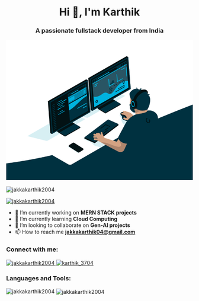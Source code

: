 <h1 align="center">Hi 👋, I'm Karthik</h1>
<h3 align="center">A passionate fullstack developer from India</h3>

<p align="center">
  <img src="https://github.com/jakkakarthik2004/jakkakarthik2004/blob/main/programmer.gif" alt="banner" />
</p>

<p align="left"> 
  <img src="https://komarev.com/ghpvc/?username=jakkakarthik2004&label=Profile%20views&color=0e75b6&style=flat" alt="jakkakarthik2004" /> 
</p>

<p align="left"> 
  <a href="https://github.com/ryo-ma/github-profile-trophy">
    <img src="https://github-profile-trophy.vercel.app/?username=jakkakarthik2004" alt="jakkakarthik2004" />
  </a> 
</p>

- 🔭 I’m currently working on **MERN STACK projects**  
- 🌱 I’m currently learning **Cloud Computing**  
- 👯 I’m looking to collaborate on **Gen-AI projects**  
- 📫 How to reach me **jakkakarthik04@gmail.com**

<h3 align="left">Connect with me:</h3>
<p align="left">
  <a href="https://linkedin.com/in/jakkakarthik2004" target="blank">
    <img align="center" src="https://raw.githubusercontent.com/rahuldkjain/github-profile-readme-generator/master/src/images/icons/Social/linked-in-alt.svg" alt="jakkakarthik2004" height="30" width="40" />
  </a>
  <a href="https://www.leetcode.com/karthik_3704" target="blank">
    <img align="center" src="https://raw.githubusercontent.com/rahuldkjain/github-profile-readme-generator/master/src/images/icons/Social/leet-code.svg" alt="karthik_3704" height="30" width="40" />
  </a>
</p>

<h3 align="left">Languages and Tools:</h3>
<p align="left">
  <!-- Add your icons here (unchanged) -->
  <!-- Keep all the <a> and <img> tags for tools/languages -->
</p>

<p>
  <img align="left" src="https://github-readme-stats.vercel.app/api/top-langs?username=jakkakarthik2004&show_icons=true&locale=en&layout=compact" alt="jakkakarthik2004" />
</p>

<p>
  &nbsp;<img align="center" src="https://github-readme-stats.vercel.app/api?username=jakkakarthik2004&show_icons=true&locale=en" alt="jakkakarthik2004" />
</p>
